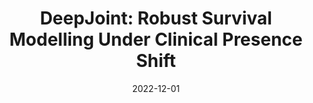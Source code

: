 ---
title: "DeepJoint: Robust Survival Modelling Under Clinical Presence Shift"
collection: publications
excerpt: 'Observational data in medicine arise as a result of the complex interaction between patients and the healthcare system. The sampling process is often highly irregular and itself constitutes an informative process. When using such data to develop prediction models, this phenomenon is often ignored, leading to sub-optimal performance and generalisability of models when practices evolve. We propose a multi-task recurrent neural network which models three clinical presence dimensions -- namely the longitudinal, the inter-observation and the missingness processes -- in parallel to the survival outcome. On a prediction task using MIMIC III laboratory tests, explicit modelling of these three processes showed improved performance in comparison to state-of-the-art predictive models (C-index at 1 day horizon: 0.878). More importantly, the proposed approach was more robust to change in the clinical presence setting, demonstrated by performance comparison between patients admitted on weekdays and weekends. This analysis demonstrates the importance of studying and leveraging clinical presence to improve performance and create more transportable clinical models.

Code available on [GitHub](https://github.com/Jeanselme/ClinicalPresence).'
date: 2022-12-01
venue: 'NeurIPS Workshop TS4H'
paperurl: 'https://arxiv.org/abs/2205.13481'
citation: 'Jeanselme, V., Martin, G., Peek, N., Sperrin, M., Tom, B., Barrett, J. (2022). <b>DeepJoint: Robust Survival Modelling Under Clinical Presence Shift </b>. In <i>NeurIPS 2022 Workshop on Learning from Time Series for Health</i>.'
---